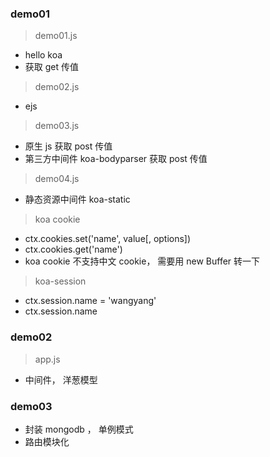 ### demo01

> demo01.js

- hello koa
- 获取 get 传值

> demo02.js

- ejs

> demo03.js

- 原生 js 获取 post 传值
- 第三方中间件 koa-bodyparser 获取 post 传值

> demo04.js

- 静态资源中间件 koa-static

> koa cookie

- ctx.cookies.set('name', value[, options])
- ctx.cookies.get('name')
- koa cookie 不支持中文 cookie， 需要用 new Buffer 转一下

> koa-session

- ctx.session.name = 'wangyang'
- ctx.session.name

### demo02

> app.js

- 中间件， 洋葱模型

### demo03

- 封装 mongodb ， 单例模式
- 路由模块化
